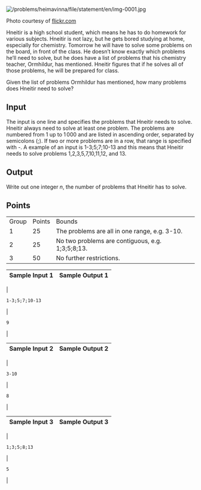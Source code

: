 

![/problems/heimavinna/file/statement/en/img-0001.jpg](/problems/heimavinna/file/statement/en/img-0001.jpg)

 Photo courtesy of [flickr.com](https://www.flickr.com/photos/breatheindigital/4692258762/)


Hneitir is a high school student, which means he has to do
 homework for various subjects. Hneitir is not lazy, but he gets
 bored studying at home, especially for chemistry. Tomorrow he
 will have to solve some problems on the board, in front of the
 class. He doesn’t know exactly which problems he’ll need to
 solve, but he does have a list of problems that his chemistry
 teacher, Ormhildur, has mentioned. Hneitir figures that if he
 solves all of those problems, he will be prepared for
 class.


Given the list of problems Ormhildur has mentioned, how many
 problems does Hneitir need to solve?


Input
-----


The input is one line and specifies the problems that
 Hneitir needs to solve. Hneitir always need to solve at least
 one problem. The problems are numbered from $1$ up to $1\, 000$ and are listed in ascending
 order, separated by semicolons (;).
 If two or more problems are in a row, that range is specified
 with -. A example of an input is
 1-3;5;7;10-13 and this means that
 Hneitir needs to solve problems $1$,$2$,$3$,$5$,$7$,$10$,$11$,$12$, and $13$.


Output
------


Write out one integer $n$, the number of problems that
 Hneitir has to solve.


Points
------




|  |  |  |
| --- | --- | --- |
| Group | Points | Bounds |
| $1$ | $25$ | The problems are all in one range, e.g. 3-10. |
| $2$ | $25$ | No two problems are contiguous, e.g. 1;3;5;8;13. |
| $3$ | $50$ | No further restrictions. |




| Sample Input 1 | Sample Output 1 |
| --- | --- |
| 
```
1-3;5;7;10-13

```
 | 
```
9

```
 |




| Sample Input 2 | Sample Output 2 |
| --- | --- |
| 
```
3-10

```
 | 
```
8

```
 |




| Sample Input 3 | Sample Output 3 |
| --- | --- |
| 
```
1;3;5;8;13

```
 | 
```
5

```
 |


